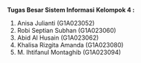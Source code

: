 **Tugas Besar Sistem Informasi**
**Kelompok 4 :**
1. Anisa Julianti		        (G1A023052)
2. Robi Septian Subhan			(G1A023060)
3. Abid Al Husain 	    		(G1A023062)
4. Khalisa Rizgita Amanda		(G1A023080)
5. M. Ihtifanul Montaghib		(G1A023094)
